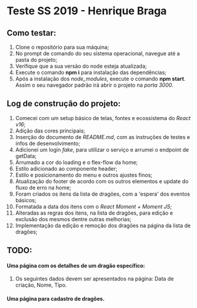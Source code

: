 # Teste SS 2019 - Henrique Braga

## Como testar:

1. Clone o repositório para sua máquina;
2. No prompt de comando do seu sistema operacional, navegue até a pasta do projeto;
3. Verifique que a sua versão do node esteja atualizada;
4. Execute o comando **npm i** para instalação das dependências;
5. Após a instalação dos *node_modules*, execute o comando **npm start**. Assim o seu navegador padrão irá abrir o projeto na *porta 3000*.

## Log de construção do projeto:

1. Comecei com um setup básico de telas, fontes e ecossistema do *React v16*; 
2. Adição das cores principais;
3. Inserção do documento de *README.md*, com as instruções de testes e infos de desenvolvimento;
4. Adicionei um login *fake*, para utilizar o serviço e arrumei o endpoint de getData;
5. Arrumado a cor do loading e o flex-flow da home;
6. Estilo adicionado ao componente header;
7. Estilo e posicionamento do menu e outros ajustes finos;
8. Atualização do footer de acordo com os outros elementos e update do fluxo de erro na home;
9. Foram criados os itens da lista de dragões, com a 'espera' dos eventos básicos;
10. Formatada a data dos itens com o *React Moment + Moment JS*;
11. Alteradas as regras dos itens, na lista de dragões, para edição e exclusão dos mesmos dentre outras melhorias;
12. Implementação da edição e remoção dos dragões na página da lista de dragões;

## TODO: 

#### Uma página com os detalhes de um dragão específico:

1. Os seguintes dados devem ser apresentados na página: Data de criação, Nome, Tipo.

#### Uma página para cadastro de dragões.
